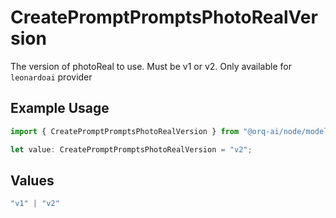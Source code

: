 # CreatePromptPromptsPhotoRealVersion

The version of photoReal to use. Must be v1 or v2. Only available for `leonardoai` provider

## Example Usage

```typescript
import { CreatePromptPromptsPhotoRealVersion } from "@orq-ai/node/models/operations";

let value: CreatePromptPromptsPhotoRealVersion = "v2";
```

## Values

```typescript
"v1" | "v2"
```